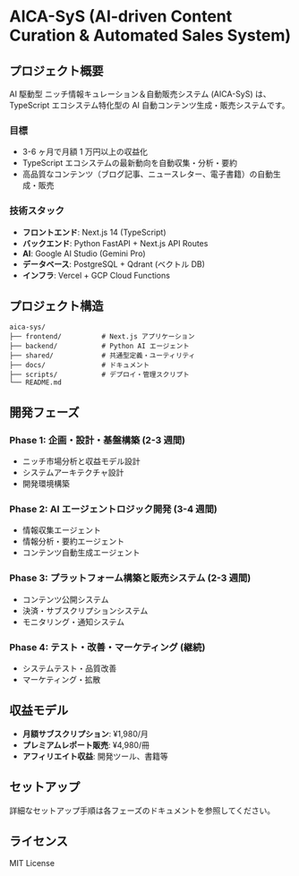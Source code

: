 # AICA-SyS (AI-driven Content Curation & Automated Sales System)

## プロジェクト概要

AI 駆動型 ニッチ情報キュレーション＆自動販売システム (AICA-SyS) は、TypeScript エコシステム特化型の AI 自動コンテンツ生成・販売システムです。

### 目標

- 3-6 ヶ月で月額 1 万円以上の収益化
- TypeScript エコシステムの最新動向を自動収集・分析・要約
- 高品質なコンテンツ（ブログ記事、ニュースレター、電子書籍）の自動生成・販売

### 技術スタック

- **フロントエンド**: Next.js 14 (TypeScript)
- **バックエンド**: Python FastAPI + Next.js API Routes
- **AI**: Google AI Studio (Gemini Pro)
- **データベース**: PostgreSQL + Qdrant (ベクトル DB)
- **インフラ**: Vercel + GCP Cloud Functions

## プロジェクト構造

```
aica-sys/
├── frontend/          # Next.js アプリケーション
├── backend/           # Python AI エージェント
├── shared/            # 共通型定義・ユーティリティ
├── docs/              # ドキュメント
├── scripts/           # デプロイ・管理スクリプト
└── README.md
```

## 開発フェーズ

### Phase 1: 企画・設計・基盤構築 (2-3 週間)

- ニッチ市場分析と収益モデル設計
- システムアーキテクチャ設計
- 開発環境構築

### Phase 2: AI エージェントロジック開発 (3-4 週間)

- 情報収集エージェント
- 情報分析・要約エージェント
- コンテンツ自動生成エージェント

### Phase 3: プラットフォーム構築と販売システム (2-3 週間)

- コンテンツ公開システム
- 決済・サブスクリプションシステム
- モニタリング・通知システム

### Phase 4: テスト・改善・マーケティング (継続)

- システムテスト・品質改善
- マーケティング・拡散

## 収益モデル

- **月額サブスクリプション**: ¥1,980/月
- **プレミアムレポート販売**: ¥4,980/冊
- **アフィリエイト収益**: 開発ツール、書籍等

## セットアップ

詳細なセットアップ手順は各フェーズのドキュメントを参照してください。

## ライセンス

MIT License
